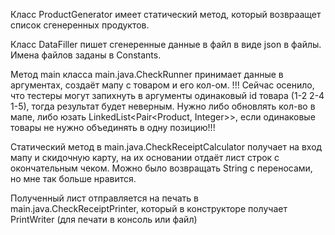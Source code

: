 Класс ProductGenerator имеет статический метод, который возвраащет список сгенеренных продуктов.

Класс DataFiller пишет сгенеренные данные в файл в виде json в файлы. Имена файлов заданы в Constants.

Метод main класса main.java.CheckRunner принимает данные в аргументах, создаёт мапу с товаром и его кол-ом.
!!! Сейчас осенило, что тестеры могут запихнуть в аргументы одинаковый id товара (1-2 2-4 1-5), тогда результат
будет неверным.
Нужно либо обновлять кол-во в мапе, либо юзать LinkedList<Pair<Product, Integer>>, если одинаковые товары не нужно
объединять в одну позицию!!!

Статический метод в main.java.CheckReceiptCalculator получает на вход мапу и скидочную карту, на их основании отдаёт лист строк 
с окончательным чеком. Можно было возвращать String с переносами, но мне так больше нравится.

Полученный лист отправляется на печать в main.java.CheckReceiptPrinter, который в конструкторе получает PrintWriter (для печати в
консоль или файл) 
